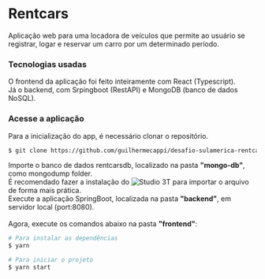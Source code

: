 # Rentcars
Aplicação web para uma locadora de veículos que permite ao usuário se registrar, logar e reservar um carro por um determinado período.

### Tecnologias usadas
O frontend da aplicação foi feito inteiramente com React (Typescript). <br />
Já o backend, com Srpingboot (RestAPI) e MongoDB (banco de dados NoSQL).

### Acesse a aplicação

Para a inicialização do app, é necessário clonar o repositório.
```bash
$ git clone https://github.com/guilhermecappi/desafio-sulamerica-rentcars.git
```

Importe o banco de dados rentcarsdb, localizado na pasta **"mongo-db"**, como mongodump folder. <br />
É recomendado fazer a instalação do ![Studio 3T](https://studio3t.com/download/) para importar o arquivo de forma mais prática.
<br />
Execute a aplicação SpringBoot, localizada na pasta **"backend"**, em servidor local (port:8080). <br />
<br />
Agora, execute os comandos abaixo na pasta **"frontend"**:
```bash
# Para instalar as dependências
$ yarn

# Para iniciar o projeto
$ yarn start
```

